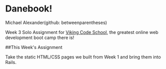 Danebook!
==========

Michael Alexander(github: betweenparentheses)

Week 3 Solo Assignment for [Viking Code School](http://vikingcodeschool.com), the greatest online web development boot camp there is!

##This Week's Assignment

Take the static HTML/CSS pages we built from Week 1 and bring them into Rails.